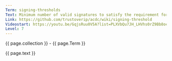 ```yaml
---
Term: signing-thresholds
Text: Minimum number of valid signatures to satisfy the requirement for successful validation
Link: https://github.com/trustoverip/acdc/wiki/signing-threshold
Videostart: https://youtu.be/GqjsRuu0V5A?list=PLXVbQu7JH_LHVhs0rZ9Bb8ocyKlPljkaG&t=04m48s
Level: 7
---
```


{{ page.collection }} - {{ page.Term }}

   {{ page.text }}

